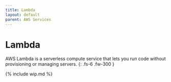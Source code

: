 ```yaml
---
title: Lambda
layout: default
parent: AWS Services
---
```


# Lambda

AWS Lambda is a serverless compute service that lets you run code without provisioning or managing servers.
{: .fs-6 .fw-300 }

{% include wip.md %}